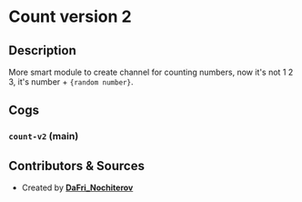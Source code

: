 # Count version 2

## Description

More smart module to create channel for counting numbers, now it's not 1 2 3, it's number + `{random number}`.

## Cogs

### `count-v2` (**main**)

## Contributors & Sources

- Created by **[DaFri_Nochiterov](https://gitlab.com/dafri-nochiterov)**